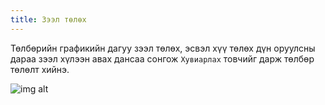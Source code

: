 ```yaml
---
title: Зээл төлөх
---	
```

Төлбөрийн графикийн дагуу зээл төлөх, эсвэл хүү төлөх дүн оруулсны дараа зээл хүлээн авах дансаа сонгож `Хувиарлах` товчийг дарж төлбөр төлөлт хийнэ. 

![img alt](/img/zeelTuluh.png)